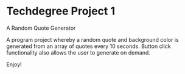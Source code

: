 # Techdegree Project 1

A Random Quote Generator

A program project whereby a random quote and background color is generated from an array of quotes every 10 seconds.
Button click functionality also allows the user to generate on demand.

Enjoy!
